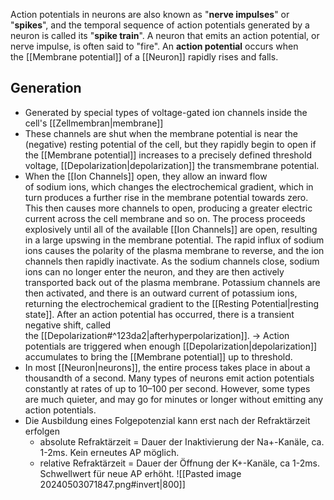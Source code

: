 Action potentials in neurons are also known as "**nerve impulses**" or "**spikes**", and the temporal sequence of action potentials generated by a neuron is called its "**spike train**". A neuron that emits an action potential, or nerve impulse, is often said to "fire".
An **action potential** occurs when the [[Membrane potential]] of a [[Neuron]] rapidly rises and falls.
## Generation
- Generated by special types of voltage-gated ion channels inside the cell's [[Zellmembran|membrane]] 
- These channels are shut when the membrane potential is near the (negative) resting potential of the cell, but they rapidly begin to open if the [[Membrane potential]] increases to a precisely defined threshold voltage, [[Depolarization|depolarization]] the transmembrane potential.
- When the [[Ion Channels]] open, they allow an inward flow of sodium ions, which changes the electrochemical gradient, which in turn produces a further rise in the membrane potential towards zero. This then causes more channels to open, producing a greater electric current across the cell membrane and so on. The process proceeds explosively until all of the available [[Ion Channels]] are open, resulting in a large upswing in the membrane potential. The rapid influx of sodium ions causes the polarity of the plasma membrane to reverse, and the ion channels then rapidly inactivate. As the sodium channels close, sodium ions can no longer enter the neuron, and they are then actively transported back out of the plasma membrane. Potassium channels are then activated, and there is an outward current of potassium ions, returning the electrochemical gradient to the [[Resting Potential|resting state]]. After an action potential has occurred, there is a transient negative shift, called the [[Depolarization#^123da2|afterhyperpolarization]].
-> Action potentials are triggered when enough [[Depolarization|depolarization]] accumulates to bring the [[Membrane potential]] up to threshold.
- In most [[Neuron|neurons]], the entire process takes place in about a thousandth of a second. Many types of neurons emit action potentials constantly at rates of up to 10–100 per second. However, some types are much quieter, and may go for minutes or longer without emitting any action potentials.
- Die Ausbildung eines Folgepotenzial kann erst nach der Refraktärzeit erfolgen
	-  absolute Refraktärzeit = Dauer der Inaktivierung der Na+-Kanäle, ca. 1-2ms. Kein erneutes AP möglich. 
	- relative Refraktärzeit = Dauer der Öffnung der K+-Kanäle, ca 1-2ms. Schwellwert für neue AP erhöht.
![[Pasted image 20240503071847.png#invert|800]]
